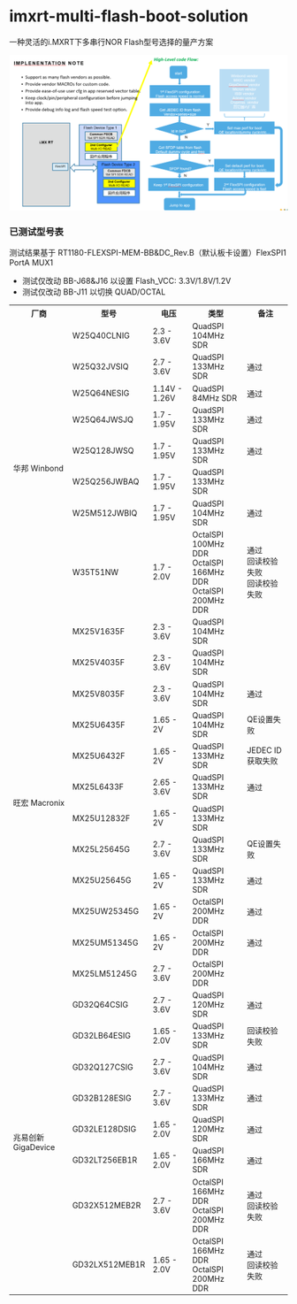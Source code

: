 # imxrt-multi-flash-boot-solution
一种灵活的i.MXRT下多串行NOR Flash型号选择的量产方案

![](/implementation_note.PNG)

### 已测试型号表

测试结果基于 RT1180-FLEXSPI-MEM-BB&DC_Rev.B（默认板卡设置）FlexSPI1 PortA MUX1

- 测试仅改动 BB-J68&J16 以设置 Flash_VCC: 3.3V/1.8V/1.2V
- 测试仅改动 BB-J11 以切换 QUAD/OCTAL

<table><tbody>
    <tr>
        <th>厂商</th>
        <th>型号</th>
        <th>电压</th>
        <th>类型</th>
        <th>备注</th>
    </tr>
    <tr>
        <td rowspan="8">华邦 Winbond</td>
        <td>W25Q40CLNIG</td>
        <td>2.3 - 3.6V</td>
        <td>QuadSPI 104MHz SDR</td>
        <td></td>
    </tr>
    <tr>
        <td>W25Q32JVSIQ</td>
        <td>2.7 - 3.6V</td>
        <td>QuadSPI 133MHz SDR</td>
        <td>通过</td>
    </tr>
    <tr>
        <td>W25Q64NESIG</td>
        <td>1.14V - 1.26V</td>
        <td>QuadSPI 84MHz SDR</td>
        <td>通过</td>
    </tr>
    <tr>
        <td>W25Q64JWSJQ</td>
        <td>1.7 - 1.95V</td>
        <td>QuadSPI 133MHz SDR</td>
        <td>通过</td>
    </tr>
    <tr>
        <td>W25Q128JWSQ</td>
        <td>1.7 - 1.95V</td>
        <td>QuadSPI 133MHz SDR</td>
        <td>通过</td>
    </tr>
    <tr>
        <td>W25Q256JWBAQ</td>
        <td>1.7 - 1.95V</td>
        <td>QuadSPI 133MHz SDR</td>
        <td></td>
    </tr>
    <tr>
        <td>W25M512JWBIQ</td>
        <td>1.7 - 1.95V</td>
        <td>QuadSPI 104MHz SDR</td>
        <td>通过</td>
    </tr>
    <tr>
        <td>W35T51NW</td>
        <td>1.7 - 2.0V</td>
        <td>OctalSPI 100MHz DDR<br>
            OctalSPI 166MHz DDR<br>
            OctalSPI 200MHz DDR</td>
        <td>通过<br>
            回读校验失败<br>
            回读校验失败</td>
    </tr>
    <tr>
        <td rowspan="12">旺宏 Macronix</td>
        <td>MX25V1635F</td>
        <td>2.3 - 3.6V</td>
        <td>QuadSPI 104MHz SDR</td>
        <td></td>
    </tr>
    <tr>
        <td>MX25V4035F</td>
        <td>2.3 - 3.6V</td>
        <td>QuadSPI 104MHz SDR</td>
        <td></td>
    </tr>
    <tr>
        <td>MX25V8035F</td>
        <td>2.3 - 3.6V</td>
        <td>QuadSPI 104MHz SDR</td>
        <td>通过</td>
    </tr>
    <tr>
        <td>MX25U6435F</td>
        <td>1.65 - 2V</td>
        <td>QuadSPI 104MHz SDR</td>
        <td>QE设置失败</td>
    </tr>
    <tr>
        <td>MX25U6432F</td>
        <td>1.65 - 2V</td>
        <td>QuadSPI 133MHz SDR</td>
        <td>JEDEC ID获取失败</td>
    </tr>
    <tr>
        <td>MX25L6433F</td>
        <td>2.65 - 3.6V</td>
        <td>QuadSPI 133MHz SDR</td>
        <td>通过</td>
    </tr>
    <tr>
        <td>MX25U12832F</td>
        <td>1.65 - 2V</td>
        <td>QuadSPI 133MHz SDR</td>
        <td></td>
    </tr>
    <tr>
        <td>MX25L25645G</td>
        <td>2.7 - 3.6V</td>
        <td>QuadSPI 133MHz SDR</td>
        <td>QE设置失败</td>
    </tr>
    <tr>
        <td>MX25U25645G</td>
        <td>1.65 - 2V</td>
        <td>QuadSPI 133MHz SDR</td>
        <td>通过</td>
    </tr>
    <tr>
        <td>MX25UW25345G</td>
        <td>1.65 - 2V</td>
        <td>OctalSPI 200MHz DDR</td>
        <td>通过</td>
    </tr>
    <tr>
        <td>MX25UM51345G</td>
        <td>1.65 - 2V</td>
        <td>OctalSPI 200MHz DDR</td>
        <td>通过</td>
    </tr>
    <tr>
        <td>MX25LM51245G</td>
        <td>2.7 - 3.6V</td>
        <td>OctalSPI 200MHz DDR</td>
        <td></td>
    </tr>
    <tr>
        <td rowspan="8">兆易创新 GigaDevice</td>
        <td>GD32Q64CSIG</td>
        <td>2.7 - 3.6V</td>
        <td>QuadSPI 120MHz SDR</td>
        <td>通过</td>
    </tr>
    <tr>
        <td>GD32LB64ESIG</td>
        <td>1.65 - 2.0V</td>
        <td>QuadSPI 133MHz SDR</td>
        <td>回读校验失败</td>
    </tr>
    <tr>
        <td>GD32Q127CSIG</td>
        <td>2.7 - 3.6V</td>
        <td>QuadSPI 104MHz SDR</td>
        <td>通过</td>
    </tr>
    <tr>
        <td>GD32B128ESIG</td>
        <td>2.7 - 3.6V</td>
        <td>QuadSPI 133MHz SDR</td>
        <td>通过</td>
    </tr>
    <tr>
        <td>GD32LE128DSIG</td>
        <td>1.65 - 2.0V</td>
        <td>QuadSPI 120MHz SDR</td>
        <td>通过</td>
    </tr>
    <tr>
        <td>GD32LT256EB1R</td>
        <td>1.65 - 2.0V</td>
        <td>QuadSPI 166MHz SDR</td>
        <td>通过</td>
    </tr>
    <tr>
        <td>GD32X512MEB2R</td>
        <td>2.7 - 3.6V</td>
        <td>OctalSPI 166MHz DDR<br>
            OctalSPI 200MHz DDR</td>
        <td>通过<br>
            回读校验失败</td>
    </tr>
    <tr>
        <td>GD32LX512MEB1R</td>
        <td>1.65 - 2.0V</td>
        <td>OctalSPI 166MHz DDR<br>
            OctalSPI 200MHz DDR</td>
        <td>通过<br>
            回读校验失败</td>
    </tr>
</table>
